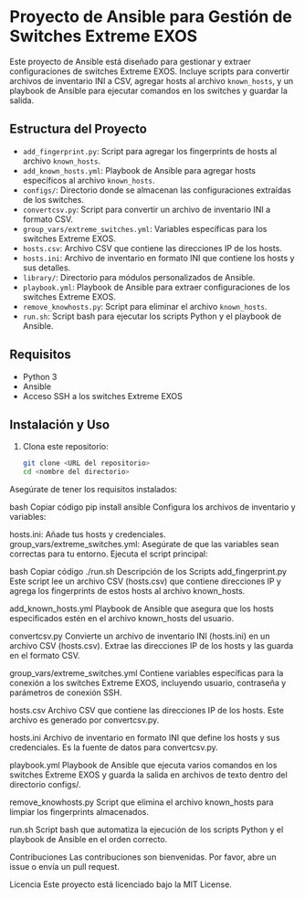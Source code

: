 # Proyecto de Ansible para Gestión de Switches Extreme EXOS

Este proyecto de Ansible está diseñado para gestionar y extraer configuraciones de switches Extreme EXOS. Incluye scripts para convertir archivos de inventario INI a CSV, agregar hosts al archivo `known_hosts`, y un playbook de Ansible para ejecutar comandos en los switches y guardar la salida.

## Estructura del Proyecto

- `add_fingerprint.py`: Script para agregar los fingerprints de hosts al archivo `known_hosts`.
- `add_known_hosts.yml`: Playbook de Ansible para agregar hosts específicos al archivo `known_hosts`.
- `configs/`: Directorio donde se almacenan las configuraciones extraídas de los switches.
- `convertcsv.py`: Script para convertir un archivo de inventario INI a formato CSV.
- `group_vars/extreme_switches.yml`: Variables específicas para los switches Extreme EXOS.
- `hosts.csv`: Archivo CSV que contiene las direcciones IP de los hosts.
- `hosts.ini`: Archivo de inventario en formato INI que contiene los hosts y sus detalles.
- `library/`: Directorio para módulos personalizados de Ansible.
- `playbook.yml`: Playbook de Ansible para extraer configuraciones de los switches Extreme EXOS.
- `remove_knowhosts.py`: Script para eliminar el archivo `known_hosts`.
- `run.sh`: Script bash para ejecutar los scripts Python y el playbook de Ansible.

## Requisitos

- Python 3
- Ansible
- Acceso SSH a los switches Extreme EXOS

## Instalación y Uso

1. Clona este repositorio:
   ```bash
   git clone <URL del repositorio>
   cd <nombre del directorio>
Asegúrate de tener los requisitos instalados:

bash
Copiar código
pip install ansible
Configura los archivos de inventario y variables:

hosts.ini: Añade tus hosts y credenciales.
group_vars/extreme_switches.yml: Asegúrate de que las variables sean correctas para tu entorno.
Ejecuta el script principal:

bash
Copiar código
./run.sh
Descripción de los Scripts
add_fingerprint.py
Este script lee un archivo CSV (hosts.csv) que contiene direcciones IP y agrega los fingerprints de estos hosts al archivo known_hosts.

add_known_hosts.yml
Playbook de Ansible que asegura que los hosts especificados estén en el archivo known_hosts del usuario.

convertcsv.py
Convierte un archivo de inventario INI (hosts.ini) en un archivo CSV (hosts.csv). Extrae las direcciones IP de los hosts y las guarda en el formato CSV.

group_vars/extreme_switches.yml
Contiene variables específicas para la conexión a los switches Extreme EXOS, incluyendo usuario, contraseña y parámetros de conexión SSH.

hosts.csv
Archivo CSV que contiene las direcciones IP de los hosts. Este archivo es generado por convertcsv.py.

hosts.ini
Archivo de inventario en formato INI que define los hosts y sus credenciales. Es la fuente de datos para convertcsv.py.

playbook.yml
Playbook de Ansible que ejecuta varios comandos en los switches Extreme EXOS y guarda la salida en archivos de texto dentro del directorio configs/.

remove_knowhosts.py
Script que elimina el archivo known_hosts para limpiar los fingerprints almacenados.

run.sh
Script bash que automatiza la ejecución de los scripts Python y el playbook de Ansible en el orden correcto.

Contribuciones
Las contribuciones son bienvenidas. Por favor, abre un issue o envía un pull request.

Licencia
Este proyecto está licenciado bajo la MIT License.
